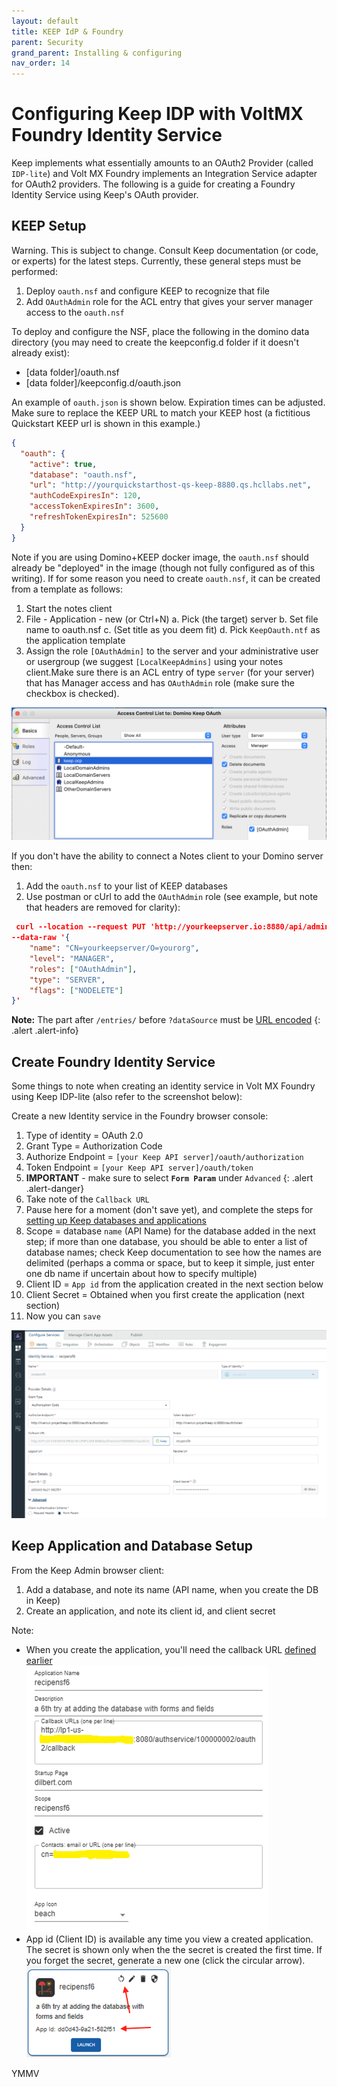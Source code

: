 ```yaml
---
layout: default
title: KEEP IdP & Foundry
parent: Security
grand_parent: Installing & configuring
nav_order: 14
---
```


# Configuring Keep IDP with VoltMX Foundry Identity Service

Keep implements what essentially amounts to an OAuth2 Provider (called `IDP-lite`) and Volt MX Foundry implements an Integration Service adapter for OAuth2 providers. The following is a guide for creating a Foundry Identity Service using Keep's OAuth provider.

## KEEP Setup

Warning. This is subject to change. Consult Keep documentation (or code, or experts) for the latest steps. Currently, these general steps must be performed:

1. Deploy `oauth.nsf` and configure KEEP to recognize that file
1. Add `OAuthAdmin` role for the ACL entry that gives your server manager access to the `oauth.nsf`

To deploy and configure the NSF, place the following in the domino data directory (you may need to create the keepconfig.d folder if it doesn't already exist):

- [data folder]/oauth.nsf
- [data folder]/keepconfig.d/oauth.json

An example of `oauth.json` is shown below. Expiration times can be adjusted. Make sure to replace the KEEP URL to match your KEEP host (a fictitious Quickstart KEEP url is shown in this example.)

```json
{
  "oauth": {
    "active": true,
    "database": "oauth.nsf",
    "url": "http://yourquickstarthost-qs-keep-8880.qs.hcllabs.net",
    "authCodeExpiresIn": 120,
    "accessTokenExpiresIn": 3600,
    "refreshTokenExpiresIn": 525600
  }
}
```

Note if you are using Domino+KEEP docker image, the `oauth.nsf` should already be "deployed" in the image (though not fully configured as of this writing). If for some reason you need to create `oauth.nsf`, it can be created from a template as follows:

1. Start the notes client
2. File - Application - new (or Ctrl+N)
   a. Pick (the target) server
   b. Set file name to oauth.nsf
   c. (Set title as you deem fit)
   d. Pick `KeepOauth.ntf` as the application template
3. Assign the role `[OAuthAdmin]` to the server and your administrative user or usergroup (we suggest `[LocalKeepAdmins]` using your notes client.Make sure there is an ACL entry of type `server` (for your server) that has Manager access and has `OAuthAdmin` role (make sure the checkbox is checked).

![keep oauthnsf acl](../../../assets/images/keep-oauthnsf-acl.png)

If you don't have the ability to connect a Notes client to your Domino server then:

1. Add the `oauth.nsf` to your list of KEEP databases
2. Use postman or cUrl to add the `OAuthAdmin` role (see example, but note that headers are removed for clarity):

```json
 curl --location --request PUT 'http://yourkeepserver.io:8880/api/admin-v1/acl/entries/CN%3Dyourkeepserver%2FO%3Dyourorg?dataSource=oauth.nsf' \
--data-raw '{
    "name": "CN=yourkeepserver/O=yourorg",
    "level": "MANAGER",
    "roles": ["OAuthAdmin"],
    "type": "SERVER",
    "flags": ["NODELETE"]
}'
```

**Note:** The part after `/entries/` before `?dataSource` must be [URL encoded](https://en.wikipedia.org/wiki/Percent-encoding)
{: .alert .alert-info}

## Create Foundry Identity Service

Some things to note when creating an identity service in Volt MX Foundry using Keep IDP-lite (also refer to the screenshot below):

Create a new Identity service in the Foundry browser console:

1. Type of identity = OAuth 2.0
1. Grant Type = Authorization Code
1. Authorize Endpoint = `[your Keep API server]/oauth/authorization`
1. Token Endpoint = `[your Keep API server]/oauth/token`
1. **IMPORTANT** - make sure to select **`Form Param`** under `Advanced` {: .alert .alert-danger}
1. Take note of the `Callback URL`
1. Pause here for a moment (don't save yet), and complete the steps for [setting up Keep databases and applications](#Keep-Application-and-Database-Setup)
1. Scope = database `name` (API Name) for the database added in the next step; if more than one database, you should be able to enter a list of database names; check Keep documentation to see how the names are delimited (perhaps a comma or space, but to keep it simple, just enter one db name if uncertain about how to specify multiple)
1. Client ID = `App id` from the application created in the next section below
1. Client Secret = Obtained when you first create the application (next section)
1. Now you can `save`

![voltmx identityprovider keepidplite](../../../assets/images/voltmx-identityprovider-keepidplite.png)

## Keep Application and Database Setup

From the Keep Admin browser client:

1. Add a database, and note its name (API name, when you create the DB in Keep)
1. Create an application, and note its client id, and client secret

Note:

- When you create the application, you'll need the callback URL [defined earlier](#Create-Foundry-Identity-Service)  
  ![keep create application](../../../assets/images/keep-create-application.png)
- App id (Client ID) is available any time you view a created application. The secret is shown only when the the secret is created the first time. If you forget the secret, generate a new one (click the circular arrow).  
  ![keep application id and secret](../../../assets/images/keep-application-id-and-secret.png)

YMMV
